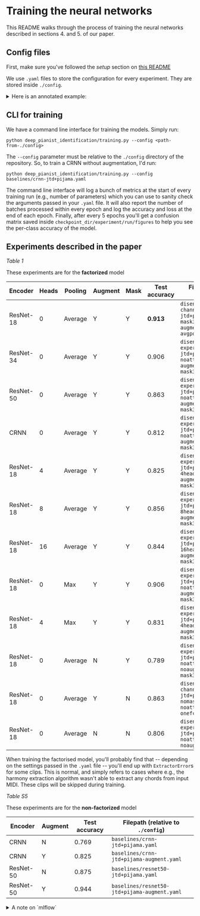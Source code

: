 # Training the neural networks

This README walks through the process of training the neural networks described in sections 4. and 5. of our paper.

## Config files

First, make sure you've followed the *setup* section on [this README](../../README.md)

We use `.yaml` files to store the configuration for every experiment. They are stored inside `./config`.

<details>
<summary>Here is an annotated example:</summary>

```
experiment: default    # propagated to MLFlow
run: debug_local    # propagated to MLFlow
batch_size: 4
epochs: 100
classify_dataset: false    # not currently used, should always be set to false
data_split_dir: 20class_80min    # use the data splits described in the paper
train_dataset_cfg:
  n_clips: 100    # sets a ceiling on number of clips: if null, will use all clips
  multichannel: false    # set to true to use factorized representations
  normalize_velocity: true    # normalize velocity between 0. and 1.
test_dataset_cfg:    # will be propagated to validation dataloader as well
  n_clips: 100
  multichannel: false
  normalize_velocity: true
encoder_module: cnn    # encoder module to use: can be {cnn, crnn, resnet50, disentangle}, where disentangle === factorised model
model_cfg: { }    # pass kwargs to encoder module here
optim_type: adam    # can be {adam, sgd}
optim_cfg:    # pass kwargs to optimizaer here
  lr: 1.0e-3
sched_type: null    # can be {plateau, cosine, step, linear, null}
loss_type: cce    # can be {cce, cce+triplet}, note that only cce was used in our paper
loss_cfg: { }    # arguments passed to loss function
checkpoint_cfg:
  save_checkpoints: false    # checkpoint during training
  load_checkpoints: false    # train from scratch
  checkpoint_after_n_epochs: 10    # save checkpoints after 10 epochs
  checkpoint_dir: ../checkpoints    # dump checkpoints to checkpoint_dir/experiment/run
mlflow_cfg:
  use: false
  tracking_uri: ...    # here is where the mlflow server is located, must be reachable
  run_id: ...    # pass this to resume a previous mlflow run, otherwise will start a new run
```

</details>

## CLI for training

We have a command line interface for training the models. Simply run:

```
python deep_pianist_identification/training.py --config <path-from-./config>
```

The `--config` parameter must be relative to the `./config` directory of the repository. So, to train a CRNN without
augmentation, I'd run:

```
python deep_pianist_identification/training.py --config baselines/crnn-jtd+pijama.yaml
```

The command line interface will log a bunch of metrics at the start of every training run (e.g., number of parameters)
which you can use to sanity check the arguments passed in your `.yaml` file. It will also report the number of batches
processed within every epoch and log the accuracy and loss at the end of each epoch. Finally, after every 5 epochs
you'll get a confusion matrix saved inside `checkpoint_dir/experiment/run/figures` to help you see the per-class
accuracy of the model.

## Experiments described in the paper

*Table 1*

These experiments are for the **factorized** model

| Encoder   | Heads | Pooling | Augment | Mask | Test accuracy | Filepath (relative to `./config`)                                                                                    |
|-----------|-------|---------|---------|------|---------------|----------------------------------------------------------------------------------------------------------------------|
| ResNet-18 | 0     | Average | Y       | Y    | **0.913**     | `disentangle-resnet-channel/disentangle-jtd+pijama-resnet18-mask30concept3-augment50-noattention-avgpool-onefc.yaml` |
| ResNet-34 | 0     | Average | Y       | Y    | 0.906         | `disentangle-final-experiments/disentangle-jtd+pijama-resnet34-noattention-avgpool-augment50-mask30concept3.yaml`    |
| ResNet-50 | 0     | Average | Y       | Y    | 0.863         | `disentangle-final-experiments/disentangle-jtd+pijama-resnet50-noattention-avgpool-augment50-mask30concept3.yaml`    |
| CRNN      | 0     | Average | Y       | Y    | 0.812         | `disentangle-final-experiments/disentangle-jtd+pijama-8conv3pool-noattention-avgpool-augment50-mask30concept3.yaml`  |
| ResNet-18 | 4     | Average | Y       | Y    | 0.825         | `disentangle-final-experiments/disentangle-jtd+pijama-resnet18-4heads-avgpool-augment50-mask30concept3.yaml`         |
| ResNet-18 | 8     | Average | Y       | Y    | 0.856         | `disentangle-final-experiments/disentangle-jtd+pijama-resnet18-8heads-avgpool-augment50-mask30concept3.yaml`         |
| ResNet-18 | 16    | Average | Y       | Y    | 0.844         | `disentangle-final-experiments/disentangle-jtd+pijama-resnet18-16heads-avgpool-augment50-mask30concept3.yaml`        |
| ResNet-18 | 0     | Max     | Y       | Y    | 0.906         | `disentangle-final-experiments/disentangle-jtd+pijama-resnet18-noattention-maxpool-augment50-mask30concept3.yaml`    |
| ResNet-18 | 4     | Max     | Y       | Y    | 0.831         | `disentangle-final-experiments/disentangle-jtd+pijama-resnet18-4heads-maxpool-augment50-mask30concept3.yaml`         |
| ResNet-18 | 0     | Average | N       | Y    | 0.789         | `disentangle-final-experiments/disentangle-jtd+pijama-resnet18-noattention-avgpool-noaugment-mask30concept3.yaml`    |
| ResNet-18 | 0     | Average | Y       | N    | 0.863         | `disentangle-resnet-channel/disentangle-jtd+pijama-resnet18-nomask-augment50-noattention-avgpool-onefc.yaml`         |
| ResNet-18 | 0     | Average | N       | N    | 0.806         | `disentangle-final-experiments/disentangle-jtd+pijama-resnet18-noattention-avgpool-noaugment-nomask.yaml`            |

When training the factorised model, you'll probably find that -- depending on the settings passed in the `.yaml` file --
you'll end up with `ExtractorError`s for some clips. This is normal, and simply refers to cases where e.g., the harmony
extraction algorithm wasn't able to extract any chords from input MIDI. These clips will be skipped during training.

*Table S5*

These experiments are for the **non-factorized** model

| Encoder   | Augment | Test accuracy | Filepath (relative to `./config`)            |
|-----------|---------|---------------|----------------------------------------------|
| CRNN      | N       | 0.769         | `baselines/crnn-jtd+pijama.yaml`             |
| CRNN      | Y       | 0.825         | `baselines/crnn-jtd+pijama-augment.yaml`     |
| ResNet-50 | N       | 0.875         | `baselines/resnet50-jtd+pijama.yaml`         |
| ResNet-50 | Y       | 0.944         | `baselines/resnet50-jtd+pijama-augment.yaml` |

<details>
<summary>A note on `mlflow`</summary>

Training is set up to log metrics (loss, accuracy) on `mlflow`. However, I had to make a few hard-coded assumptions for
the systems I was using to train these models. If you want to use mlflow, you'll probably need to change the
`get_tracking_uri` function in `deep_pianist_identification/training.py` to point towards your `mlflow` server and port.

Otherwise, you can just set `mlflow_cfg["use"]: False` in the `.yaml` file to ignore `mlflow`: you'll still get metrics
logged to the command line during training.

</details>
